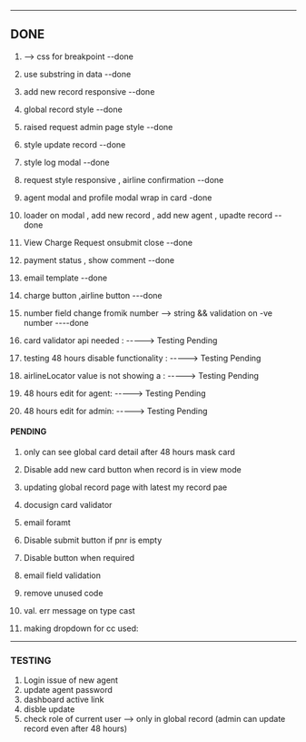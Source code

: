 <!-- https://datastudio.google.com/u/0/reporting/2975876c-76bc-4c5c-9775-74544276471c/page/ElInC -->

---

## DONE

1. --> css for breakpoint --done
2. use substring in data --done
3. add new record responsive --done
4. global record style --done
5. raised request admin page style --done
6. style update record --done
7. style log modal --done
8. request style responsive , airline confirmation --done
9. agent modal and profile modal wrap in card -done
10. loader on modal , add new record , add new agent , upadte record --done
11. View Charge Request onsubmit close --done
12. payment status , show comment --done
13. email template --done
14. charge button ,airline button ---done
15. number field change fromik number --> string && validation on -ve number ----done

16. card validator api needed : -----> Testing Pending
17. testing 48 hours disable functionality : -----> Testing Pending
18. airlineLocator value is not showing a : -----> Testing Pending
19. 48 hours edit for agent: -----> Testing Pending
20. 48 hours edit for admin: -----> Testing Pending

#### PENDING

1. only can see global card detail after 48 hours mask card
2. Disable add new card button when record is in view mode
3. updating global record page with latest my record pae
4. docusign card validator
5. email foramt
6. Disable submit button if pnr is empty
7. Disable button when required
8. email field validation
9. remove unused code
10. val. err message on type cast

11. making dropdown for cc used:

---

### TESTING

1. Login issue of new agent
2. update agent password
3. dashboard active link
4. disble update
5. check role of current user --> only in global record (admin can update record even after 48 hours)
